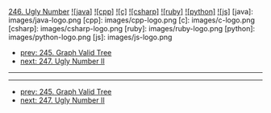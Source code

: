 [246. Ugly Number](https://leetcode.com/problems/ugly-number/)
[![java]](https://github.com/leetcode-study-group/leetcode-java-solutions/blob/master/246-ugly-number.md)
[![cpp]](https://github.com/leetcode-study-group/leetcode-cpp-solutions/blob/master/246-ugly-number.md)
[![c]](https://github.com/leetcode-study-group/leetcode-c-solutions/blob/master/246-ugly-number.md)
[![csharp]](https://github.com/leetcode-study-group/leetcode-csharp-solutions/blob/master/246-ugly-number.md)
[![ruby]](https://github.com/leetcode-study-group/leetcode-ruby-solutions/blob/master/246-ugly-number.md)
[![python]](https://github.com/leetcode-study-group/leetcode-python-solutions/blob/master/246-ugly-number.md)
[![js]](https://github.com/leetcode-study-group/leetcode-js-solutions/blob/master/246-ugly-number.md)
[java]: images/java-logo.png
[cpp]: images/cpp-logo.png
[c]: images/c-logo.png
[csharp]: images/csharp-logo.png
[ruby]: images/ruby-logo.png
[python]: images/python-logo.png
[js]: images/js-logo.png

- [prev: 245. Graph Valid Tree](245-graph-valid-tree.md)
- [next: 247. Ugly Number II](247-ugly-number-ii.md)

---


---

- [prev: 245. Graph Valid Tree](245-graph-valid-tree.md)
- [next: 247. Ugly Number II](247-ugly-number-ii.md)
